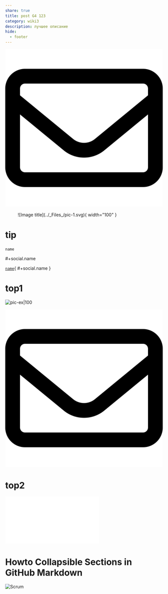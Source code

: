 ```yaml
---
share: true
title: post G4 123
category: wiki3
description: лучшее описание
hide:
  - footer
---
```



![Photo | center | 256](../_Files_/pic-1.svg)

<figure markdown>
  ![Image title](../_Files_/pic-1.svg){ width="100" }
</figure>



# tip

`name`

#+social.name

[`name`](#+social.name){ #+social.name }

# top1

![pic-ex|100](https://myoctocat.com/assets/images/base-octocat.svg)

![pic-in|100](../_Files_/pic-1.svg)

# top2

![post 4](../wiki2/second-my-post.md#soft1)




# Howto Collapsible Sections in GitHub Markdown




![`Scrum`](../wiki4/скрам-на-проектах.md#Scrum)
